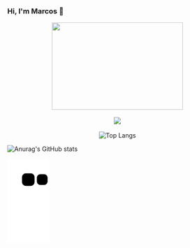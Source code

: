 ### Hi, I'm Marcos 🤑 
<p align="center">
<img src="https://github.com/SilvaAMarcos/SilvaAMarcos/assets/102332801/7c608d80-05f1-49f8-97a4-6b7c79c0c7ab" width="300px" height="200px">
</p>

<p align="center">
  <a href="https://skillicons.dev">
    <img src="https://skillicons.dev/icons?i=angular,js,css,html,mysql,py,tailwind" />
  </a>
</p>


<div align="center">
  
 ![Top Langs](https://github-readme-stats.vercel.app/api/top-langs/?username=SilvaAMarcos&layout=compact) 
</div>

![Anurag's GitHub stats](https://github-readme-stats.vercel.app/api?username=SilvaAMarcos&show_icons=true&theme=radical)

![Snake animation](https://github.com/SilvaAMarcos/SilvaAMarcos/blob/output/github-contribution-grid-snake.svg)


